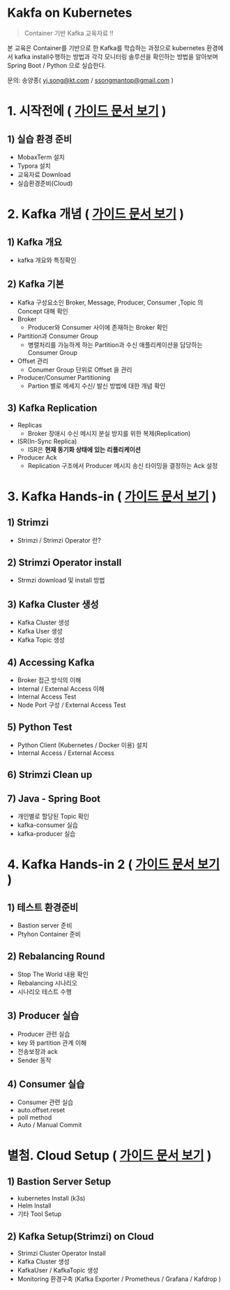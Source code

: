# Kakfa on Kubernetes

> Container 기반 Kafka 교육자료 !!

본 교육은 Container를 기반으로 한 Kafka를 학습하는 과정으로 kubernetes 환경에서 kafka install수행하는 방법과 각각 모니터링 솔루션을 확인하는 방법을 알아보며 Spring Boot / Python 으로 실습한다.

문의: 송양종( yj.song@kt.com / ssongmantop@gmail.com )



# 1. 시작전에 ( [가이드 문서 보기](beforebegin/beforebegin.md) )

## 1) 실습 환경 준비

* MobaxTerm 설치
* Typora 설치
* 교육자료 Download
* 실습환경준비(Cloud)



# 2. Kafka 개념 ( [가이드 문서 보기](kafka/1.kafka-개념.md) )

## 1) Kafka 개요

* kafka 개요와 특징확인

## 2) Kafka 기본

* Kafka 구성요소인 Broker, Message, Producer, Consumer ,Topic 의 Concept 대해 확인
* Broker
  * Producer와 Consumer 사이에 존재하는 Broker 확인
* Partition과 Consumer Group
  * 병렬처리를 가능하게 하는 Partition과 수신 애플리케이션을 담당하는 Consumer Group
* Offset 관리
  * Conumer Group 단위로 Offset 을 관리
* Producer/Consumer Partitioning
  * Partion 별로 메세지 수신/ 발신 방법에 대한 개념 확인

## 3) Kafka Replication

* Replicas
  * Broker 장애시 수신 메시지 분실 방지를 위한 복제(Replication)
* ISR(In-Sync Replica)
  * ISR은 **현재 동기화 상태에 있는** **리플리케이션**
* Producer Ack
  * Replication 구조에서 Producer 메시지 송신 타이밍을 결정하는 Ack 설정



# 3. Kafka Hands-in ( [가이드 문서 보기](kafka/2.kafka-hands-in.md) )

## 1) Strimzi

* Strimzi / Strimzi Operator 란?

## 2) Strimzi Operator install

* Strmzi download 및 install 방법

## 3) Kafka Cluster 생성

* Kafka Cluster 생성
* Kafka User 생성
* Kafka Topic 생성

## 4) Accessing Kafka

* Broker 접근 방식의 이해
* Internal / External Access 이해
* Internal Access Test
* Node Port 구성 / External Access Test

## 5) Python Test

* Python Client (Kubernetes / Docker 이용) 설치
* Internal Access / External Access

## 6) Strimzi Clean up

## 7) Java - Spring Boot

* 개인별로 할당된 Topic 확인
* kafka-consumer 실습
* kafka-producer 실습





# 4. Kafka Hands-in 2 ( [가이드 문서 보기](kafka/3.kafka-hands-in2.md) )

## 1) 테스트 환경준비

* Bastion server 준비
* Ptyhon Container 준비

## 2) Rebalancing Round

* Stop The World 내용 확인
* Rebalancing 시나리오
* 시나리오 테스트 수행

## 3) Producer 실습

* Producer 관련 실습
* key 와 partition 관계 이해
* 전송보장과  ack
* Sender 동작

## 4) Consumer 실습

* Consumer 관련 실습
* auto.offset.reset
* poll method
* Auto / Manual Commit





# 별첨. Cloud Setup ( [가이드 문서 보기](cloud-setup/cloud-setup.md) )

## 1) Bastion Server Setup

* kubernetes Install (k3s)
* Helm Install
* 기타 Tool Setup

## 2) Kafka Setup(Strimzi) on Cloud

* Strimzi Cluster Operator Install
* Kafka Cluster 생성
* KafkaUser / KafkaTopic 생성
* Monitoring 환경구축 (Kafka Exporter / Prometheus / Grafana / Kafdrop )

